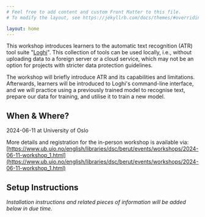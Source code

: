 ```yaml
---
# Feel free to add content and custom Front Matter to this file.
# To modify the layout, see https://jekyllrb.com/docs/themes/#overriding-theme-defaults

layout: home
---
```

This workshop introduces learners to the automatic text recognition (ATR) tool suite "[Loghi](https://github.com/knaw-huc/loghi)". This collection of tools can be used locally, i.e., without uploading data to a foreign server or a cloud service, which may not be an option for projects with stricter data protection guidelines.

The workshop will briefly introduce ATR and its capabilities and limitations. Afterwards, learners will be introduced to Loghi's command-line interface, and we will practice using a previously trained model to recognise text, prepare our data for training, and utilise it to train a new model.

## When & Where? 

2024-06-11 at University of Oslo

More details and registration for the in-person workshop is available via: [https://www.ub.uio.no/english/libraries/dsc/berut/events/workshops/2024-06-11-workshop_1.html](https://www.ub.uio.no/english/libraries/dsc/berut/events/workshops/2024-06-11-workshop_1.html)



## Setup Instructions
_Installation instructions and related pieces of information will be added below in due time._
